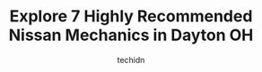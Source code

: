 ---
layout: ampstory
image: https://images.unsplash.com/photo-1508051258-1607bf9363da?ixlib=rb-4.0.3&ixid=MnwxMjA3fDB8MHxwaG90by1wYWdlfHx8fGVufDB8fHx8&auto=format&fit=crop&w=640&h=853&q=80
author: techidn
featured: false
description: Experience the excellence of automotive service by visiting the 7 best Nissan Mechanic in Dayton OH, USA. With their expertise, attention to detail, and commitment to customer satisfaction, 
title: Explore 7 Highly Recommended Nissan Mechanics in Dayton OH
cover:
   title: Explore 7 Highly Recommended Nissan Mechanics in Dayton OH
   subtitle: Rickpate
   background: https://images.unsplash.com/photo-1508051258-1607bf9363da?ixlib=rb-4.0.3&ixid=MnwxMjA3fDB8MHxwaG90by1wYWdlfHx8fGVufDB8fHx8&auto=format&fit=crop&w=640&h=853&q=80

pages: 
 - layout: thirds
   top: <h1>#1 Hudsons Automotive Service</h1>
   bottom: "<p>I brought my vehicle in for a diagnostic due to noise, they called me the next day and told me it would be over $1000 to fix it, and they said they couldnt show me the p</p>"
   background: https://www.knot35.com/toplist/wp-content/uploads/2023/06/best-nissan-mechanic-1-in-dayton-oh-1685838333.jpeg
   backgroundblur: true
 - layout: thirds
   top: <h1>#2 Roys Automotive</h1>
   bottom: "<p>400 Woodman Dr, Dayton, OH 45431, United States</p>"
   background: https://www.knot35.com/toplist/wp-content/uploads/2023/06/best-nissan-mechanic-2-in-dayton-oh-1685838334.jpeg
   cta:
      link: https://www.knot35.com/toplist/explore-7-highly-recommended-nissan-mechanics-in-dayton-oh/
      text: Explore 7 Highly Recommended Nissan Mechanics in Dayton OH
 - layout: thirds
   top: <h1>#3 Champion Auto-Truck-Fleet Service</h1>
   bottom: "<p>1524 Milburn Ave, Dayton, OH 45404, United States</p>"
   background: https://www.knot35.com/toplist/wp-content/uploads/2023/06/best-nissan-mechanic-3-in-dayton-oh-1685838334.jpeg
   cta:
      link: https://www.knot35.com/toplist/explore-7-highly-recommended-nissan-mechanics-in-dayton-oh/
      text: Explore 7 Highly Recommended Nissan Mechanics in Dayton OH
 - layout: thirds
   top: <h1>#4 Smiths Auto Repair</h1>
   bottom: "<p>2206 Needmore Rd, Dayton, OH 45414, United States</p>"
   background: https://images.unsplash.com/photo-1620421680010-0766ff230392?ixlib=rb-4.0.3&ixid=MnwxMjA3fDB8MHxwaG90by1wYWdlfHx8fGVufDB8fHx8&auto=format&fit=crop&w=640&h=853&q=80
   cta:
      link: https://www.knot35.com/toplist/explore-7-highly-recommended-nissan-mechanics-in-dayton-oh/
      text: Explore 7 Highly Recommended Nissan Mechanics in Dayton OH
 - layout: thirds
   top: <h1>#5 A-Dayton Automotive & Transmission Services</h1>
   bottom: "<p>1676 Woodman Dr, Dayton, OH 45432, United States</p>"
   background: https://images.unsplash.com/photo-1524169358666-79f22534bc6e?ixlib=rb-4.0.3&ixid=MnwxMjA3fDB8MHxwaG90by1wYWdlfHx8fGVufDB8fHx8&auto=format&fit=crop&w=640&h=853&q=80
   cta:
      link: https://www.knot35.com/toplist/explore-7-highly-recommended-nissan-mechanics-in-dayton-oh/
      text: Explore 7 Highly Recommended Nissan Mechanics in Dayton OH
 - layout: thirds
   top: <h1>#6 Tims Auto Service</h1>
   bottom: "<p>4762 Airway Rd, Dayton, OH 45431, United States</p>"
   background: https://images.unsplash.com/photo-1531169509526-f8f1fdaa4a67?ixlib=rb-4.0.3&ixid=MnwxMjA3fDB8MHxwaG90by1wYWdlfHx8fGVufDB8fHx8&auto=format&fit=crop&w=640&h=853&q=80
   cta:
      link: https://www.knot35.com/toplist/explore-7-highly-recommended-nissan-mechanics-in-dayton-oh/
      text: Explore 7 Highly Recommended Nissan Mechanics in Dayton OH
 - layout: thirds
   top: <h1>#7 True Quality Automotive</h1>
   bottom: "<p>2003 S Smithville Rd, Dayton, OH 45420, United States</p>"
   background: https://images.unsplash.com/photo-1553949345-eb786bb3f7ba?ixlib=rb-4.0.3&ixid=MnwxMjA3fDB8MHxwaG90by1wYWdlfHx8fGVufDB8fHx8&auto=format&fit=crop&w=640&h=853&q=80
   cta:
      link: https://www.knot35.com/toplist/explore-7-highly-recommended-nissan-mechanics-in-dayton-oh/
      text: Explore 7 Highly Recommended Nissan Mechanics in Dayton OH
 - layout: thirds
   middle: Continue reading...
   background: https://plus.unsplash.com/premium_photo-1664640458616-3c74f8cb4589?ixlib=rb-4.0.3&ixid=MnwxMjA3fDB8MHxwaG90by1wYWdlfHx8fGVufDB8fHx8&auto=format&fit=crop&w=640&h=853&q=80
   cta:
      link: https://www.knot35.com/toplist/explore-7-highly-recommended-nissan-mechanics-in-dayton-oh/
      text: Explore 7 Highly Recommended Nissan Mechanics in Dayton OH
      
---